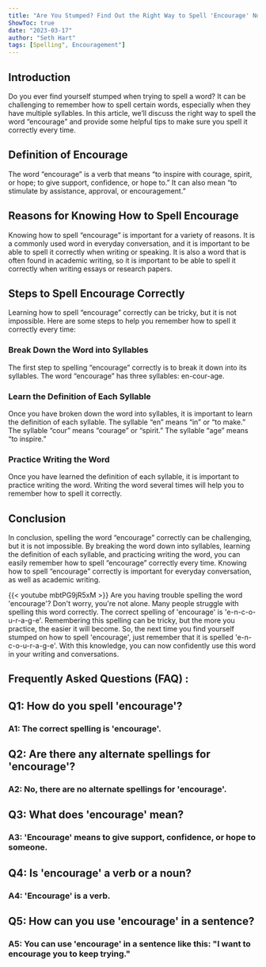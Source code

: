 ```yaml
---
title: "Are You Stumped? Find Out the Right Way to Spell 'Encourage' Now!"
ShowToc: true 
date: "2023-03-17"
author: "Seth Hart" 
tags: [Spelling", Encouragement"]
---
```

## Introduction

Do you ever find yourself stumped when trying to spell a word? It can be challenging to remember how to spell certain words, especially when they have multiple syllables. In this article, we’ll discuss the right way to spell the word “encourage” and provide some helpful tips to make sure you spell it correctly every time.

## Definition of Encourage

The word “encourage” is a verb that means “to inspire with courage, spirit, or hope; to give support, confidence, or hope to.” It can also mean “to stimulate by assistance, approval, or encouragement.”

## Reasons for Knowing How to Spell Encourage

Knowing how to spell “encourage” is important for a variety of reasons. It is a commonly used word in everyday conversation, and it is important to be able to spell it correctly when writing or speaking. It is also a word that is often found in academic writing, so it is important to be able to spell it correctly when writing essays or research papers.

## Steps to Spell Encourage Correctly

Learning how to spell “encourage” correctly can be tricky, but it is not impossible. Here are some steps to help you remember how to spell it correctly every time:

### Break Down the Word into Syllables

The first step to spelling “encourage” correctly is to break it down into its syllables. The word “encourage” has three syllables: en-cour-age.

### Learn the Definition of Each Syllable

Once you have broken down the word into syllables, it is important to learn the definition of each syllable. The syllable “en” means “in” or “to make.” The syllable “cour” means “courage” or “spirit.” The syllable “age” means “to inspire.”

### Practice Writing the Word

Once you have learned the definition of each syllable, it is important to practice writing the word. Writing the word several times will help you to remember how to spell it correctly.

## Conclusion

In conclusion, spelling the word “encourage” correctly can be challenging, but it is not impossible. By breaking the word down into syllables, learning the definition of each syllable, and practicing writing the word, you can easily remember how to spell “encourage” correctly every time. Knowing how to spell “encourage” correctly is important for everyday conversation, as well as academic writing.

{{< youtube mbtPG9jR5xM >}} 
Are you having trouble spelling the word 'encourage'? Don't worry, you're not alone. Many people struggle with spelling this word correctly. The correct spelling of 'encourage' is 'e-n-c-o-u-r-a-g-e'. Remembering this spelling can be tricky, but the more you practice, the easier it will become. So, the next time you find yourself stumped on how to spell 'encourage', just remember that it is spelled 'e-n-c-o-u-r-a-g-e'. With this knowledge, you can now confidently use this word in your writing and conversations.

## Frequently Asked Questions (FAQ) :
<h2>Q1: How do you spell 'encourage'?</h2>

<h3>A1: The correct spelling is 'encourage'.</h3>

<h2>Q2: Are there any alternate spellings for 'encourage'?</h2>

<h3>A2: No, there are no alternate spellings for 'encourage'.</h3>

<h2>Q3: What does 'encourage' mean?</h2>

<h3>A3: 'Encourage' means to give support, confidence, or hope to someone.</h3>

<h2>Q4: Is 'encourage' a verb or a noun?</h2>

<h3>A4: 'Encourage' is a verb.</h3>

<h2>Q5: How can you use 'encourage' in a sentence?</h2>

<h3>A5: You can use 'encourage' in a sentence like this: "I want to encourage you to keep trying."</h3>





